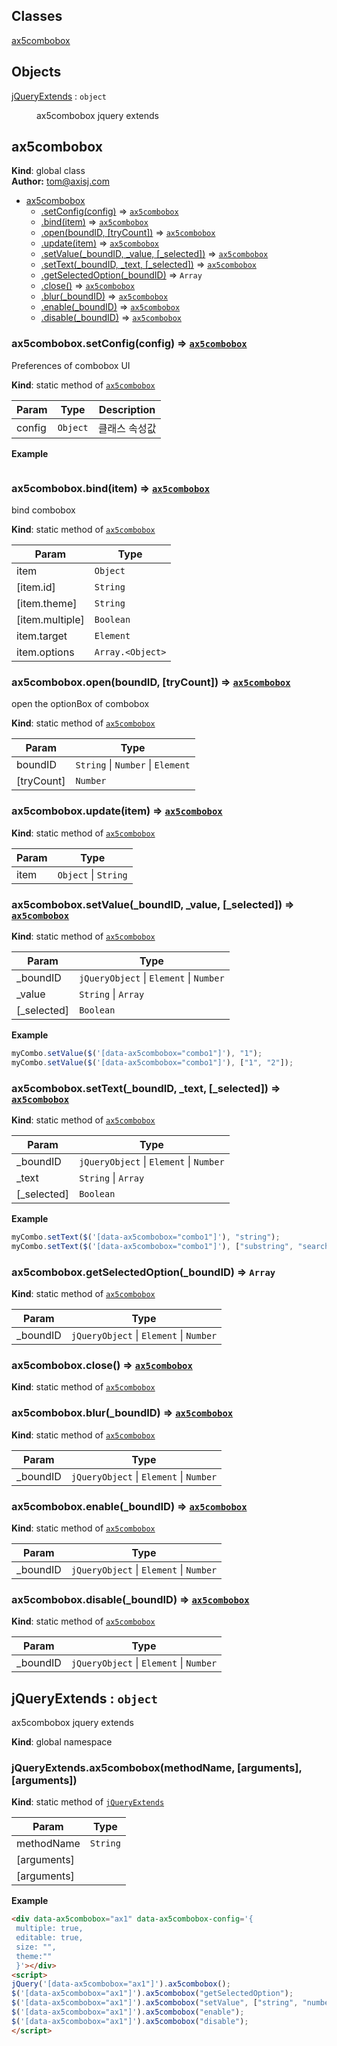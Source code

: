 ## Classes

<dl>
<dt><a href="#ax5combobox">ax5combobox</a></dt>
<dd></dd>
</dl>

## Objects

<dl>
<dt><a href="#jQueryExtends">jQueryExtends</a> : <code>object</code></dt>
<dd><p>ax5combobox jquery extends</p>
</dd>
</dl>

<a name="ax5combobox"></a>

## ax5combobox
**Kind**: global class  
**Author:** tom@axisj.com  

* [ax5combobox](#ax5combobox)
    * [.setConfig(config)](#ax5combobox.setConfig) ⇒ <code>[ax5combobox](#ax5combobox)</code>
    * [.bind(item)](#ax5combobox.bind) ⇒ <code>[ax5combobox](#ax5combobox)</code>
    * [.open(boundID, [tryCount])](#ax5combobox.open) ⇒ <code>[ax5combobox](#ax5combobox)</code>
    * [.update(item)](#ax5combobox.update) ⇒ <code>[ax5combobox](#ax5combobox)</code>
    * [.setValue(_boundID, _value, [_selected])](#ax5combobox.setValue) ⇒ <code>[ax5combobox](#ax5combobox)</code>
    * [.setText(_boundID, _text, [_selected])](#ax5combobox.setText) ⇒ <code>[ax5combobox](#ax5combobox)</code>
    * [.getSelectedOption(_boundID)](#ax5combobox.getSelectedOption) ⇒ <code>Array</code>
    * [.close()](#ax5combobox.close) ⇒ <code>[ax5combobox](#ax5combobox)</code>
    * [.blur(_boundID)](#ax5combobox.blur) ⇒ <code>[ax5combobox](#ax5combobox)</code>
    * [.enable(_boundID)](#ax5combobox.enable) ⇒ <code>[ax5combobox](#ax5combobox)</code>
    * [.disable(_boundID)](#ax5combobox.disable) ⇒ <code>[ax5combobox](#ax5combobox)</code>

<a name="ax5combobox.setConfig"></a>

### ax5combobox.setConfig(config) ⇒ <code>[ax5combobox](#ax5combobox)</code>
Preferences of combobox UI

**Kind**: static method of <code>[ax5combobox](#ax5combobox)</code>  

| Param | Type | Description |
| --- | --- | --- |
| config | <code>Object</code> | 클래스 속성값 |

**Example**  
```
```
<a name="ax5combobox.bind"></a>

### ax5combobox.bind(item) ⇒ <code>[ax5combobox](#ax5combobox)</code>
bind combobox

**Kind**: static method of <code>[ax5combobox](#ax5combobox)</code>  

| Param | Type |
| --- | --- |
| item | <code>Object</code> | 
| [item.id] | <code>String</code> | 
| [item.theme] | <code>String</code> | 
| [item.multiple] | <code>Boolean</code> | 
| item.target | <code>Element</code> | 
| item.options | <code>Array.&lt;Object&gt;</code> | 

<a name="ax5combobox.open"></a>

### ax5combobox.open(boundID, [tryCount]) ⇒ <code>[ax5combobox](#ax5combobox)</code>
open the optionBox of combobox

**Kind**: static method of <code>[ax5combobox](#ax5combobox)</code>  

| Param | Type |
| --- | --- |
| boundID | <code>String</code> &#124; <code>Number</code> &#124; <code>Element</code> | 
| [tryCount] | <code>Number</code> | 

<a name="ax5combobox.update"></a>

### ax5combobox.update(item) ⇒ <code>[ax5combobox](#ax5combobox)</code>
**Kind**: static method of <code>[ax5combobox](#ax5combobox)</code>  

| Param | Type |
| --- | --- |
| item | <code>Object</code> &#124; <code>String</code> | 

<a name="ax5combobox.setValue"></a>

### ax5combobox.setValue(_boundID, _value, [_selected]) ⇒ <code>[ax5combobox](#ax5combobox)</code>
**Kind**: static method of <code>[ax5combobox](#ax5combobox)</code>  

| Param | Type |
| --- | --- |
| _boundID | <code>jQueryObject</code> &#124; <code>Element</code> &#124; <code>Number</code> | 
| _value | <code>String</code> &#124; <code>Array</code> | 
| [_selected] | <code>Boolean</code> | 

**Example**  
```js
myCombo.setValue($('[data-ax5combobox="combo1"]'), "1");
myCombo.setValue($('[data-ax5combobox="combo1"]'), ["1", "2"]);
```
<a name="ax5combobox.setText"></a>

### ax5combobox.setText(_boundID, _text, [_selected]) ⇒ <code>[ax5combobox](#ax5combobox)</code>
**Kind**: static method of <code>[ax5combobox](#ax5combobox)</code>  

| Param | Type |
| --- | --- |
| _boundID | <code>jQueryObject</code> &#124; <code>Element</code> &#124; <code>Number</code> | 
| _text | <code>String</code> &#124; <code>Array</code> | 
| [_selected] | <code>Boolean</code> | 

**Example**  
```js
myCombo.setText($('[data-ax5combobox="combo1"]'), "string");
myCombo.setText($('[data-ax5combobox="combo1"]'), ["substring", "search"]);
```
<a name="ax5combobox.getSelectedOption"></a>

### ax5combobox.getSelectedOption(_boundID) ⇒ <code>Array</code>
**Kind**: static method of <code>[ax5combobox](#ax5combobox)</code>  

| Param | Type |
| --- | --- |
| _boundID | <code>jQueryObject</code> &#124; <code>Element</code> &#124; <code>Number</code> | 

<a name="ax5combobox.close"></a>

### ax5combobox.close() ⇒ <code>[ax5combobox](#ax5combobox)</code>
**Kind**: static method of <code>[ax5combobox](#ax5combobox)</code>  
<a name="ax5combobox.blur"></a>

### ax5combobox.blur(_boundID) ⇒ <code>[ax5combobox](#ax5combobox)</code>
**Kind**: static method of <code>[ax5combobox](#ax5combobox)</code>  

| Param | Type |
| --- | --- |
| _boundID | <code>jQueryObject</code> &#124; <code>Element</code> &#124; <code>Number</code> | 

<a name="ax5combobox.enable"></a>

### ax5combobox.enable(_boundID) ⇒ <code>[ax5combobox](#ax5combobox)</code>
**Kind**: static method of <code>[ax5combobox](#ax5combobox)</code>  

| Param | Type |
| --- | --- |
| _boundID | <code>jQueryObject</code> &#124; <code>Element</code> &#124; <code>Number</code> | 

<a name="ax5combobox.disable"></a>

### ax5combobox.disable(_boundID) ⇒ <code>[ax5combobox](#ax5combobox)</code>
**Kind**: static method of <code>[ax5combobox](#ax5combobox)</code>  

| Param | Type |
| --- | --- |
| _boundID | <code>jQueryObject</code> &#124; <code>Element</code> &#124; <code>Number</code> | 

<a name="jQueryExtends"></a>

## jQueryExtends : <code>object</code>
ax5combobox jquery extends

**Kind**: global namespace  
<a name="jQueryExtends.ax5combobox"></a>

### jQueryExtends.ax5combobox(methodName, [arguments], [arguments])
**Kind**: static method of <code>[jQueryExtends](#jQueryExtends)</code>  

| Param | Type |
| --- | --- |
| methodName | <code>String</code> | 
| [arguments] |  | 
| [arguments] |  | 

**Example**  
```html
<div data-ax5combobox="ax1" data-ax5combobox-config='{
 multiple: true,
 editable: true,
 size: "",
 theme:""
 }'></div>
<script>
jQuery('[data-ax5combobox="ax1"]').ax5combobox();
$('[data-ax5combobox="ax1"]').ax5combobox("getSelectedOption");
$('[data-ax5combobox="ax1"]').ax5combobox("setValue", ["string", "number"]);
$('[data-ax5combobox="ax1"]').ax5combobox("enable");
$('[data-ax5combobox="ax1"]').ax5combobox("disable");
</script>
```
